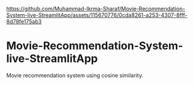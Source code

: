 

https://github.com/Muhammad-Ikrma-Sharaf/Movie-Recommendation-System-live-StreamlitApp/assets/115670776/0cda8261-a253-4307-8fff-8d78fe175ab3

# Movie-Recommendation-System-live-StreamlitApp
Movie recommendation system using cosine similarity.
